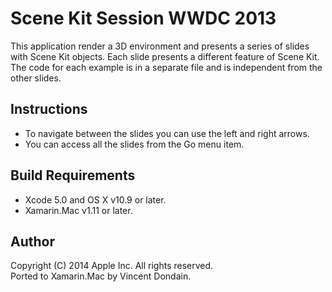Scene Kit Session WWDC 2013
===========================

This application render a 3D environment and presents a series of slides with Scene Kit objects. Each slide presents a different feature of Scene Kit. The code for each example is in a separate file and is independent from the other slides.

Instructions
------------

* To navigate between the slides you can use the left and right arrows.
* You can access all the slides from the Go menu item.

Build Requirements
------------------

* Xcode 5.0 and OS X v10.9 or later.
* Xamarin.Mac v1.11 or later.

Author
------

Copyright (C) 2014 Apple Inc. All rights reserved.  
Ported to Xamarin.Mac by Vincent Dondain.